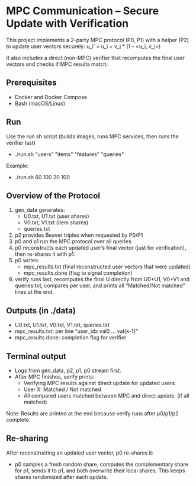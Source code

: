 # MPC Communication – Secure Update with Verification

This project implements a 2-party MPC protocol (P0, P1) with a helper (P2) to update user vectors securely:
u_i' = u_i + v_j * (1 - <u_i, v_j>)

It also includes a direct (non-MPC) verifier that recomputes the final user vectors and checks if MPC results match.

## Prerequisites
- Docker and Docker Compose
- Bash (macOS/Linux)

## Run
Use the run.sh script (builds images, runs MPC services, then runs the verifier last)
- ./run.sh "users" "items" "features" "queries"

Example:
- ./run.sh 60 100 20 100


## Overview of the Protocol
1) gen_data generates:
   - U0.txt, U1.txt (user shares)
   - V0.txt, V1.txt (item shares)
   - queries.txt
2) p2 provides Beaver triples when requested by P0/P1
3) p0 and p1 run the MPC protocol over all queries.
4) p0 reconstructs each updated user’s final vector (just for verification), then re-shares it with p1.
5) p0 writes:
   - mpc_results.txt (final reconstructed user vectors that were updated)
   - mpc_results.done (flag to signal completion)
6) verify runs last, recomputes the final U directly from U0+U1, V0+V1 and queries.txt, compares per user, and prints all “Matched/Not matched” lines at the end.

## Outputs (in ./data)
- U0.txt, U1.txt, V0.txt, V1.txt, queries.txt
- mpc_results.txt: per line “user_idx val0 ... val{k-1}”
- mpc_results.done: completion flag for verifier

## Terminal output
- Logs from gen_data, p2, p1, p0 stream first.
- After MPC finishes, verify prints:
  - Verifying MPC results against direct update for updated users
  - User X: Matched / Not matched
  - All compared users matched between MPC and direct update. (if all matched)

Note: Results are printed at the end because verify runs after p0/p1/p2 complete.

## Re-sharing
After reconstructing an updated user vector, p0 re-shares it:
- p0 samples a fresh random share, computes the complementary share for p1, sends it to p1, and both overwrite their local shares. This keeps shares randomized after each update.
